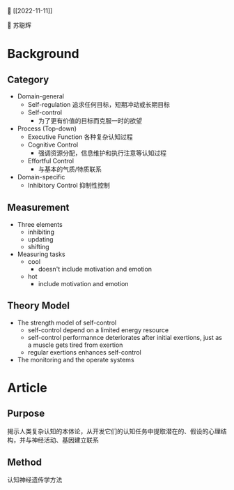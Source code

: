 📅 [[2022-11-11]] 

👤 苏聪辉

# Background

## Category

- Domain-general
	- Self-regulation
		追求任何目标，短期冲动或长期目标
	- Self-control
		- 为了更有价值的目标而克服一时的欲望
- Process (Top-down)
	- Executive Function 
		各种复杂认知过程
	- Cognitive Control
		- 强调资源分配，信息维护和执行注意等认知过程
	- Effortful Control 
		- 与基本的气质/特质联系
- Domain-specific
	- Inhibitory Control
		抑制性控制

## Measurement

- Three elements
	- inhibiting
	- updating
	- shifting
- Measuring tasks
	- cool
		- doesn't include motivation and emotion
	- hot
		- include motivation and emotion 

## Theory Model

- The strength model of self-control 
	- self-control depend on a limited energy resource
	- self-control performannce deteriorates after initial exertions, just as a muscle gets tired from exertion
	- regular exertions enhances self-control
- The monitoring and the operate systems

# Article

## Purpose

揭示人类复杂认知的本体论，从开发它们的认知任务中提取潜在的、假设的心理结构，并与神经活动、基因建立联系

## Method

认知神经遗传学方法